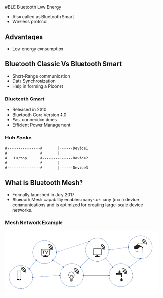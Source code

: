 #BLE
Bluetooth Low Energy

* Also called as Bluetooth Smart
* Wireless protocol

## Advantages
* Low energy consumption

## Bluetooth Classic Vs Bluetooth Smart
* Short-Range communication
* Data Synchronization
* Help in forming a Piconet
### Bluetooth Smart
* Released in 2010
* Bluetooth Core Version 4.0
* Fast connection times 
* Efficient Power Management
### Hub Spoke


    #---------------#       |------Device1
    #               #       |  
    #   Laptop      #--------------Device2
    #               #       |
    #---------------#       |------Device3

## What is Bluetooth Mesh?
* Formally launched in July 2017
* Blueooth Mesh capability enables many-to-many (m:m) device communications and is optimized for creating large-scale device networks.

### Mesh Network Example
![Bluetooth Mesh](https://github.com/seesiva/IoT/blob/master/Images/Bluetooth%20Wireless%20Mesh.png)
